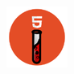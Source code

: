 <img height="120px" width="120px" src="https://github.com/Jekyll5UP/jekyll-big-picture/blob/main/docs/logo.png"/>